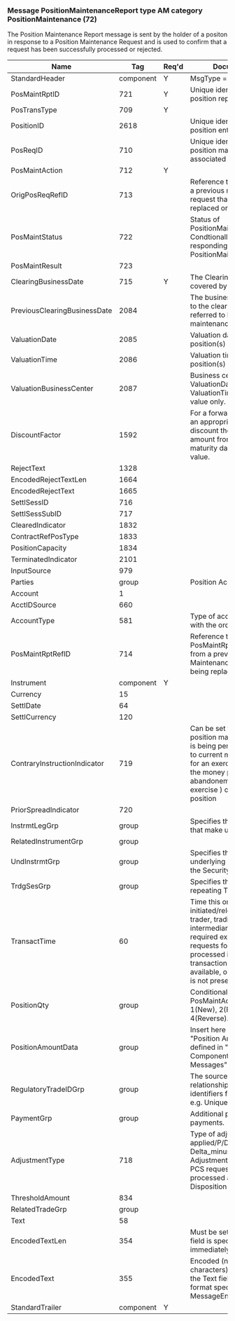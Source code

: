 ### Message PositionMaintenanceReport type AM category PositionMaintenance (72)

The Position Maintenance Report message is sent by the holder of a positon in response to a Position Maintenance Request and is used to confirm that a request has been successfully processed or rejected.

| Name                         | Tag       | Req'd | Documentation                                                                                                                               |
|------------------------------|-----------|----------|-------------------------------------------------------------------------------------------------------------------------------|
| StandardHeader               | component |   Y   | MsgType = AM                                                                                                                               |
| PosMaintRptID                | 721       |   Y   | Unique identifier for this position report                                                                                                                               |
| PosTransType                 | 709       |   Y   |                                                                                                                                |
| PositionID                   | 2618      |       | Unique identifier for this position entity.                                                                                                                               |
| PosReqID                     | 710       |       | Unique identifier for the position maintenance request associated with this report                                                                                                                               |
| PosMaintAction               | 712       |   Y   |                                                                                                                                |
| OrigPosReqRefID              | 713       |       | Reference to the PosReqID of a previous maintenance request that is being replaced or canceled.                                                                                                                               |
| PosMaintStatus               | 722       |       | Status of PositionMaintenanceRequest. Condtionally required when responding to a PositionMaintenanceRequest.                                                                                                                               |
| PosMaintResult               | 723       |       |                                                                                                                                |
| ClearingBusinessDate         | 715       |   Y   | The Clearing Business Date covered by this request                                                                                                                               |
| PreviousClearingBusinessDate | 2084      |       | The business date previous to the clearing business date referred to by this maintenance request.                                                                                                                               |
| ValuationDate                | 2085      |       | Valuation date of the position(s) in this report.                                                                                                                               |
| ValuationTime                | 2086      |       | Valuation time of the position(s) in this report.                                                                                                                               |
| ValuationBusinessCenter      | 2087      |       | Business center of ValuationDate(2085) and ValuationTime(2086). Single value only.                                                                                                                               |
| DiscountFactor               | 1592      |       | For a forward position this is an appropriate value to discount the mark to market amount from the contract’s maturity date back to present value.                                                                                                 |
| RejectText                   | 1328      |       |                                                                                                                                |
| EncodedRejectTextLen         | 1664      |       |                                                                                                                                |
| EncodedRejectText            | 1665      |       |                                                                                                                                |
| SettlSessID                  | 716       |       |                                                                                                                                |
| SettlSessSubID               | 717       |       |                                                                                                                                |
| ClearedIndicator             | 1832      |       |                                                                                                                                |
| ContractRefPosType           | 1833      |       |                                                                                                                                |
| PositionCapacity             | 1834      |       |                                                                                                                                |
| TerminatedIndicator          | 2101      |       |                                                                                                                                |
| InputSource                  | 979       |       |                                                                                                                                |
| Parties                      | group     |       | Position Account                                                                                                                               |
| Account                      | 1         |       |                                                                                                                                |
| AcctIDSource                 | 660       |       |                                                                                                                                |
| AccountType                  | 581       |       | Type of account associated with the order (Origin)                                                                                                                               |
| PosMaintRptRefID             | 714       |       | Reference to a PosMaintRptID (Tag 721) from a previous Position Maintenance Report that is being replaced or canceled                                                                                                                              |
| Instrument                   | component |   Y   |                                                                                                                                |
| Currency                     | 15        |       |                                                                                                                                |
| SettlDate                    | 64        |       |                                                                                                                                |
| SettlCurrency                | 120       |       |                                                                                                                                |
| ContraryInstructionIndicator | 719       |       | Can be set to true when a position maintenance request is being performed contrary to current money position, i.e. for an exercise of an out of the money position or an abandonement (do not exercise ) of an in the money position               |
| PriorSpreadIndicator         | 720       |       |                                                                                                                                |
| InstrmtLegGrp                | group     |       | Specifies the number of legs that make up the Security                                                                                                                               |
| RelatedInstrumentGrp         | group     |       |                                                                                                                                |
| UndInstrmtGrp                | group     |       | Specifies the number of underlying legs that make up the Security                                                                                                                               |
| TrdgSesGrp                   | group     |       | Specifies the number of repeating TradingSessionIDs                                                                                                                               |
| TransactTime                 | 60        |       | Time this order request was initiated/released by the trader, trading system, or intermediary. Conditionally required except when requests for reports are processed in batch, transaction time is not available, or when PosReqID is not present. |
| PositionQty                  | group     |       | Conditionally required when PosMaintAction(712) = 1(New), 2(Replace) or 4(Reverse).                                                                                                                               |
| PositionAmountData           | group     |       | Insert here here the set of "Position Amount Data" fields defined in "Common Components of Application Messages"                                                                                                                               |
| RegulatoryTradeIDGrp         | group     |       | The source, value and relationship of multiple trade identifiers for the same trade, e.g. Unique Swap Identifiers.                                                                                                                               |
| PaymentGrp                   | group     |       | Additional payments or bullet payments.                                                                                                                               |
| AdjustmentType               | 718       |       | Type of adjustment to be applied/P/Delta_plus, Delta_minus, Final. If Adjustment Type is null, the PCS request will be processed as Margin Disposition only                                                                                        |
| ThresholdAmount              | 834       |       |                                                                                                                                |
| RelatedTradeGrp              | group     |       |                                                                                                                                |
| Text                         | 58        |       |                                                                                                                                |
| EncodedTextLen               | 354       |       | Must be set if EncodedText field is specified and must immediately precede it.                                                                                                                               |
| EncodedText                  | 355       |       | Encoded (non-ASCII characters) representation of the Text field in the encoded format specified via the MessageEncoding field.                                                                                                                     |
| StandardTrailer              | component |   Y   |                                                                                                                                |

